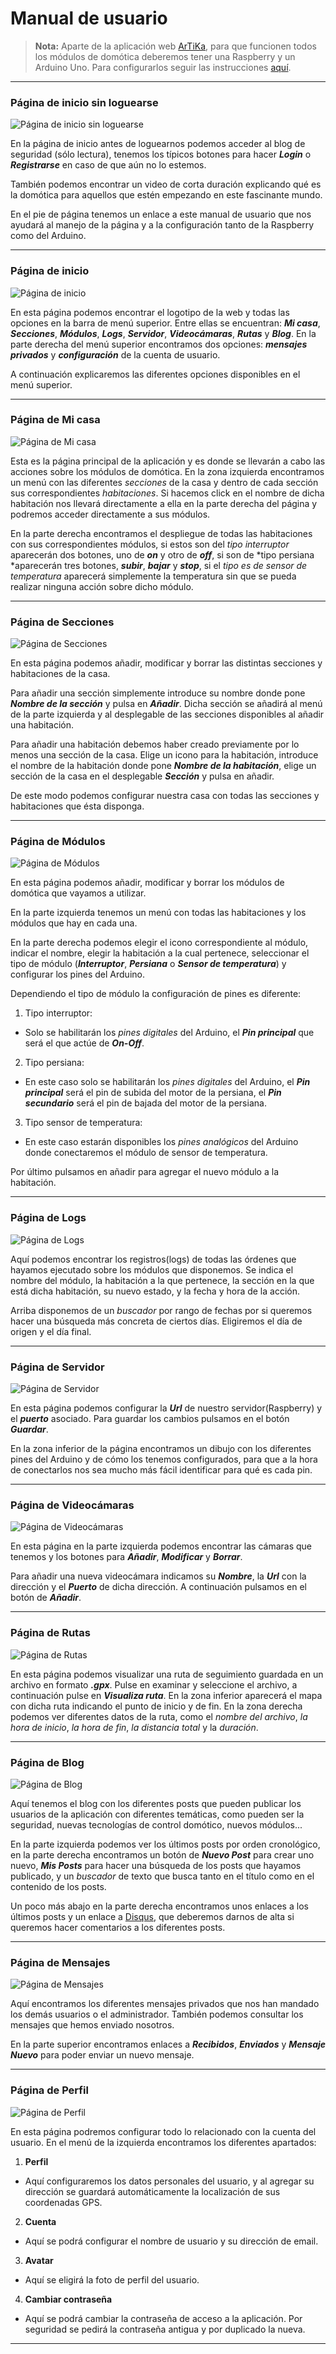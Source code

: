 # Manual de usuario

> **Nota:** Aparte de la aplicación web [ArTiKa](https://github.com/arjonatorres/artika), para que funcionen todos los módulos de domótica deberemos tener una Raspberry y un Arduino Uno. Para configurarlos seguir las instrucciones [aquí](https://github.com/arjonatorres/artika-raspberry).

---

### Página de inicio sin loguearse

![Página de inicio sin loguearse](images/manual/index.png)

En la página de inicio antes de loguearnos podemos acceder al blog de seguridad (sólo lectura), tenemos los típicos botones para hacer ***Login*** o ***Registrarse*** en caso de que aún no lo estemos.

También podemos encontrar un video de corta duración explicando qué es la domótica para aquellos que estén empezando en este fascinante mundo.

En el pie de página tenemos un enlace a este manual de usuario que nos ayudará al manejo de la página y a la configuración tanto de la Raspberry como del Arduino.

---

### Página de inicio

![Página de inicio](images/manual/index_login.png)

En esta página podemos encontrar el logotipo de la web y todas las opciones en la barra de menú superior. Entre ellas se encuentran: ***Mi casa***, ***Secciones***, ***Módulos***, ***Logs***, ***Servidor***, ***Videocámaras***, ***Rutas*** y ***Blog***. En la parte derecha del menú superior encontramos dos opciones: ***mensajes privados*** y ***configuración*** de la cuenta de usuario.

A continuación explicaremos las diferentes opciones disponibles en el menú superior.

---

### Página de Mi casa

![Página de Mi casa](images/manual/mi_casa.png)

Esta es la página principal de la aplicación y es donde se llevarán a cabo las acciones sobre los módulos de domótica. En la zona izquierda encontramos un menú con las diferentes *secciones* de la casa y dentro de cada sección sus correspondientes *habitaciones*. Si hacemos click en el nombre de dicha habitación nos llevará directamente a ella en la parte derecha del página y podremos acceder directamente a sus módulos.

En la parte derecha encontramos el despliegue de todas las habitaciones con sus correspondientes módulos, si estos son del *tipo interruptor* aparecerán dos botones, uno de ***on*** y otro de ***off***, si son de *tipo persiana *aparecerán tres botones, ***subir***, ***bajar*** y ***stop***, si el *tipo es de sensor de temperatura* aparecerá simplemente la temperatura sin que se pueda realizar ninguna acción sobre dicho módulo.

---

### Página de Secciones

![Página de Secciones](images/manual/secciones.png)

En esta página podemos añadir, modificar y borrar las distintas secciones y habitaciones de la casa.

Para añadir una sección simplemente introduce su nombre donde pone ***Nombre de la sección*** y pulsa en ***Añadir***. Dicha sección se añadirá al menú de la parte izquierda y al desplegable de las secciones disponibles al añadir una habitación.

Para añadir una habitación debemos haber creado previamente por lo menos una sección de la casa. Elige un icono para la habitación, introduce el nombre de la habitación donde pone ***Nombre de la habitación***, elige un sección de la casa en el desplegable ***Sección*** y pulsa en añadir.

De este modo podemos configurar nuestra casa con todas las secciones y habitaciones que ésta disponga.

---

### Página de Módulos

![Página de Módulos](images/manual/modulos.png)

En esta página podemos añadir, modificar y borrar los módulos de domótica que vayamos a utilizar.

En la parte izquierda tenemos un menú con todas las habitaciones y los módulos que hay en cada una.

En la parte derecha podemos elegir el icono correspondiente al módulo, indicar el nombre, elegir la habitación a la cual pertenece, seleccionar el tipo de módulo (***Interruptor***, ***Persiana*** o ***Sensor de temperatura***) y configurar los pines del Arduino.

Dependiendo el tipo de módulo la configuración de pines es diferente:
1. Tipo interruptor:
- Solo se habilitarán los *pines digitales* del Arduino, el ***Pin principal*** que será el que actúe de ***On-Off***.
2. Tipo persiana:
- En este caso solo se habilitarán los *pines digitales* del Arduino, el ***Pin principal*** será el pin de subida del motor de la persiana, el ***Pin secundario*** será el pin de bajada del motor de la persiana.
3. Tipo sensor de temperatura:
- En este caso estarán disponibles los *pines analógicos* del Arduino donde conectaremos el módulo de sensor de temperatura.

Por último pulsamos en añadir para agregar el nuevo módulo a la habitación.

---

### Página de Logs

![Página de Logs](images/manual/logs.png)

Aquí podemos encontrar los registros(logs) de todas las órdenes que hayamos ejecutado sobre los módulos que disponemos. Se indica el nombre del módulo, la habitación a la que pertenece, la sección en la que está dicha habitación, su nuevo estado, y la fecha y hora de la acción.

Arriba disponemos de un *buscador* por rango de fechas por si queremos hacer una búsqueda más concreta de ciertos días. Eligiremos el día de origen y el día final.

---

### Página de Servidor

![Página de Servidor](images/manual/servidor.png)

En esta página podemos configurar la ***Url*** de nuestro servidor(Raspberry) y el ***puerto*** asociado. Para guardar los cambios pulsamos en el botón ***Guardar***.

En la zona inferior de la página encontramos un dibujo con los diferentes pines del Arduino y de cómo los tenemos configurados, para que a la hora de conectarlos nos sea mucho más fácil identificar para qué es cada pin.

---

### Página de Videocámaras

![Página de Videocámaras](images/manual/camaras.png)

En esta página en la parte izquierda podemos encontrar las cámaras que tenemos y los botones para ***Añadir***, ***Modificar*** y ***Borrar***.

Para añadir una nueva videocámara indicamos su ***Nombre***, la ***Url*** con la dirección y el ***Puerto*** de dicha dirección. A continuación pulsamos en el botón de ***Añadir***.

---

### Página de Rutas

![Página de Rutas](images/manual/rutas.png)

En esta página podemos visualizar una ruta de seguimiento guardada en un archivo en formato ***.gpx***. Pulse en examinar y seleccione el archivo, a continuación pulse en ***Visualiza ruta***. En la zona inferior aparecerá el mapa con dicha ruta indicando el punto de inicio y de fin. En la zona derecha podemos ver diferentes datos de la ruta, como el *nombre del archivo*, *la hora de inicio*, *la hora de fin*, *la distancia total* y la *duración*.

---

### Página de Blog

![Página de Blog](images/manual/blog.png)

Aquí tenemos el blog con los diferentes posts que pueden publicar los usuarios de la aplicación con diferentes temáticas, como pueden ser la seguridad, nuevas tecnologías de control domótico, nuevos módulos...

En la parte izquierda podemos ver los últimos posts por orden cronológico, en la parte derecha encontramos un botón de ***Nuevo Post*** para crear uno nuevo, ***Mis Posts*** para hacer una búsqueda de los posts que hayamos publicado, y un *buscador* de texto que busca tanto en el título como en el contenido de los posts.

Un poco más abajo en la parte derecha encontramos unos enlaces a los últimos posts y un enlace a [Disqus](https://disqus.com/), que deberemos darnos de alta si queremos hacer comentarios a los diferentes posts.

---

### Página de Mensajes

![Página de Mensajes](images/manual/mensajes.png)

Aquí encontramos los diferentes mensajes privados que nos han mandado los demás usuarios o el administrador. También podemos consultar los mensajes que hemos enviado nosotros.

En la parte superior encontramos enlaces a ***Recibidos***, ***Enviados*** y ***Mensaje Nuevo*** para poder enviar un nuevo mensaje.

---

### Página de Perfil

![Página de Perfil](images/manual/perfil.png)

En esta página podremos configurar todo lo relacionado con la cuenta del usuario. En el menú de la izquierda encontramos los diferentes apartados:
1. **Perfil**
- Aquí configuraremos los datos personales del usuario, y al agregar su dirección se guardará automáticamente la localización de sus coordenadas GPS.
2. **Cuenta**
- Aquí se podrá configurar el nombre de usuario y su dirección de email.
3. **Avatar**
- Aquí se eligirá la foto de perfil del usuario.
4. **Cambiar contraseña**
- Aquí se podrá cambiar la contraseña de acceso a la aplicación. Por seguridad se pedirá la contraseña antigua y por duplicado la nueva.

---
